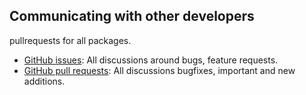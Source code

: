 ## Communicating with other developers

pullrequests for all packages.
- [GitHub issues](https://github.com/wooga/atlas-secrets/issues): All discussions around bugs, feature requests.
- [GitHub pull requests](https://github.com/wooga/atlas-secrets/pulls): All discussions bugfixes, important and new additions.

